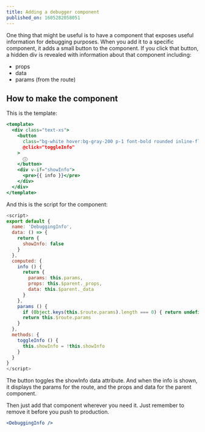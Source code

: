 ```yaml
---
title: Adding a debugger component
published_on: 1605282058051
---
```


One thing that might be useful is to have a component that exposes useful information for debugging purposes. When you add it to a specific component, it adds a small button to the component. If you click that button, a hidden div is revealed with information about that component including:

- props
- data
- params (from the route)

## How to make the component

This is the template:

```jsx
<template>
  <div class="text-xs">
    <button
      class="bg-white hover:bg-gray-200 p-1 font-bold rounded inline-flex items-center text-red-600"
      @click="toggleInfo"
    >
      ⓘ
    </button>
    <div v-if="showInfo">
      <pre>{{ info }}</pre>
    </div>
  </div>
</template>
```

And this is the script for the component:

```js
<script>
export default {
  name: 'DebuggingInfo',
  data: () => {
    return {
      showInfo: false
    }
  },
  computed: {
    info () {
      return {
        params: this.params,
        props: this.$parent._props,
        data: this.$parent._data
      }
    },
    params () {
      if (Object.keys(this.$route.params).length === 0) { return undefined }
      return this.$route.params
    }
  },
  methods: {
    toggleInfo () {
      this.showInfo = !this.showInfo
    }
  }
}
</script>
```

The button toggles the showInfo data attribute. And when the info is shown, it displays the params for the route, and the props and data for the parent component.

Then just add that component wherever you need it. Just remember to remove it before you push to production.

```jsx
<DebuggingInfo />
```
